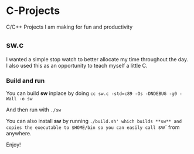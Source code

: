 # C-Projects
C/C++ Projects I am making for fun and productivity

## sw.c
I wanted a simple stop watch to better allocate my time throughout the day. I also used this as an opportunity to teach myself a little C.

### Build and run
You can build **sw** inplace by doing `cc sw.c -std=c89 -Os -DNDEBUG -g0 -Wall -o sw`

And then run with `./sw`

You can also install **sw** by running `./build.sh' which builds **sw** and copies the executable to $HOME/bin so you can easily call `sw` from anywhere.

Enjoy!
